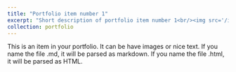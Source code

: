```yaml
---
title: "Portfolio item number 1"
excerpt: "Short description of portfolio item number 1<br/><img src='/images/gamingAgent.png'>"
collection: portfolio
---
```


This is an item in your portfolio. It can be have images or nice text. If you name the file .md, it will be parsed as markdown. If you name the file .html, it will be parsed as HTML. 
